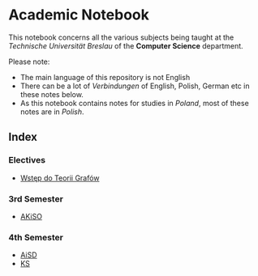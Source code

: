 # Academic Notebook

This notebook concerns all the various subjects being taught at the *Technische Universität Breslau* of the **Computer Science** department.

Please note:
- The main language of this repository is not English
- There can be a lot of *Verbindungen* of English, Polish, German etc in these notes below.
- As this notebook contains notes for studies in *Poland*, most of these notes are in *Polish*.

## Index

### Electives

  - [Wstęp do Teorii Grafów](electives/wtg/readme.md)

### 3rd Semester

  - [AKiSO](3rd-semester/akiso/readme.md)

### 4th Semester

  - [AiSD](4th-semester/aisd/readme.md)
  - [KS](4th-semester/ks/readme.md)
